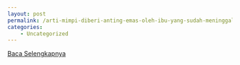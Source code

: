 ```yaml
---
layout: post
permalink: /arti-mimpi-diberi-anting-emas-oleh-ibu-yang-sudah-meninggal/
categories:
    - Uncategorized
---
```


[Baca Selengkapnya](/10)